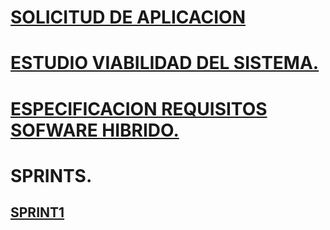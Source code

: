 # **[SOLICITUD DE APLICACION](documentos/archivos/README.md)**

# **[ESTUDIO VIABILIDAD DEL SISTEMA.](documentos/EVS)**

# **[ESPECIFICACION REQUISITOS SOFWARE HIBRIDO.](documentos/ERS)**

# **SPRINTS.**
## **[SPRINT1](documentos/SPRINTS/SPRINT1)**